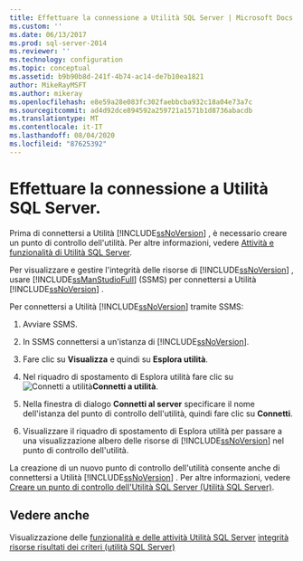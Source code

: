 ```yaml
---
title: Effettuare la connessione a Utilità SQL Server | Microsoft Docs
ms.custom: ''
ms.date: 06/13/2017
ms.prod: sql-server-2014
ms.reviewer: ''
ms.technology: configuration
ms.topic: conceptual
ms.assetid: b9b90b8d-241f-4b74-ac14-de7b10ea1821
author: MikeRayMSFT
ms.author: mikeray
ms.openlocfilehash: e8e59a28e083fc302faebbcba932c18a04e73a7c
ms.sourcegitcommit: ad4d92dce894592a259721a1571b1d8736abacdb
ms.translationtype: MT
ms.contentlocale: it-IT
ms.lasthandoff: 08/04/2020
ms.locfileid: "87625392"
---
```

# <a name="connect-to-a-sql-server-utility"></a>Effettuare la connessione a Utilità SQL Server.
  Prima di connettersi a Utilità [!INCLUDE[ssNoVersion](../../includes/ssnoversion-md.md)] , è necessario creare un punto di controllo dell'utilità. Per altre informazioni, vedere [Attività e funzionalità di Utilità SQL Server](sql-server-utility-features-and-tasks.md).

 Per visualizzare e gestire l'integrità delle risorse di [!INCLUDE[ssNoVersion](../../includes/ssnoversion-md.md)] , usare [!INCLUDE[ssManStudioFull](../../includes/ssmanstudiofull-md.md)] (SSMS) per connettersi a Utilità [!INCLUDE[ssNoVersion](../../includes/ssnoversion-md.md)] .

 Per connettersi a Utilità [!INCLUDE[ssNoVersion](../../includes/ssnoversion-md.md)] tramite SSMS:

1.  Avviare SSMS.

2.  In SSMS connettersi a un'istanza di [!INCLUDE[ssNoVersion](../../includes/ssnoversion-md.md)].

3.  Fare clic su **Visualizza** e quindi su **Esplora utilità**.

4.  Nel riquadro di spostamento di Esplora utilità fare clic su ![](../../database-engine/media/connect-to-utility.gif "Connetti a utilità")**Connetti a utilità**.

5.  Nella finestra di dialogo **Connetti al server** specificare il nome dell'istanza del punto di controllo dell'utilità, quindi fare clic su **Connetti**.

6.  Visualizzare il riquadro di spostamento di Esplora utilità per passare a una visualizzazione albero delle risorse di [!INCLUDE[ssNoVersion](../../includes/ssnoversion-md.md)] nel punto di controllo dell'utilità.

 La creazione di un nuovo punto di controllo dell'utilità consente anche di connettersi a Utilità [!INCLUDE[ssNoVersion](../../includes/ssnoversion-md.md)] . Per altre informazioni, vedere [Creare un punto di controllo dell'Utilità SQL Server &#40;Utilità SQL Server&#41;](create-a-sql-server-utility-control-point-sql-server-utility.md).

## <a name="see-also"></a>Vedere anche
 Visualizzazione delle [funzionalità e delle attività Utilità SQL Server](sql-server-utility-features-and-tasks.md) [integrità risorse risultati dei criteri &#40;utilità SQL Server&#41;](view-resource-health-policy-results-sql-server-utility.md)


